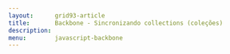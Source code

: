 ```yaml
---
layout:      grid93-article
title:       Backbone - Sincronizando collections (coleções)
description: 
menu:        javascript-backbone
---
```





